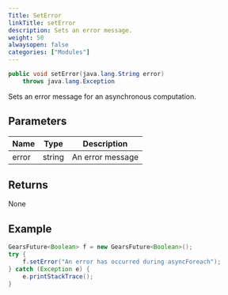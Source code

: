 ```yaml
---
Title: SetError
linkTitle: setError
description: Sets an error message.
weight: 50
alwaysopen: false
categories: ["Modules"]
---
```


```java
public void setError​(java.lang.String error) 
	throws java.lang.Exception
```

Sets an error message for an asynchronous computation.

## Parameters

| Name | Type | Description |
|------|------|-------------|
| error | string | An error message |

## Returns

None

## Example

```java
GearsFuture<Boolean> f = new GearsFuture<Boolean>();
try {
	f.setError("An error has occurred during asyncForeach");
} catch (Exception e) {
	e.printStackTrace();
}
```
